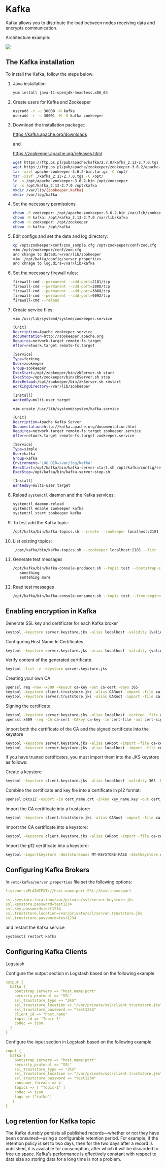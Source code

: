 # Kafka

Kafka allows you to distribute the load between nodes receiving data and encrypts communication.

Architecture example:

![](/media/media/image124.PNG)

## The Kafka installation

To install the Kafka, follow the steps below:

1. Java installation

   ```bash
   yum install java-11-openjdk-headless.x86_64
   ```
   
2. Create users for Kafka and Zookeeper

   ```bash
   useradd -r -u 30000 -M kafka
   useradd -r -u 30001 -M -G kafka zookeeper
   ```

3. Download  the installation package:: 

   https://kafka.apache.org/downloads

    and 

   https://zookeeper.apache.org/releases.html

   ```bash
   wget https://ftp.ps.pl/pub/apache/kafka/2.7.0/kafka_2.13-2.7.0.tgz
   wget https://ftp.ps.pl/pub/apache/zookeeper/zookeeper-3.6.2/apache-zookeeper-3.6.2-bin.tar.gz
   tar -xzvf apache-zookeeper-3.6.2-bin.tar.gz -C /opt/
   tar -xzvf ./kafka_2.13-2.7.0.tgz -C /opt/
   ln -s /opt/apache-zookeeper-3.6.2-bin /opt/zookeeper
   ln -s /opt/kafka_2.13-2.7.0 /opt/kafka
   mkdir /var/lib/{zookeeper,kafka}
   mkdir /var/log/kafka
   ```

4. Set the necessary permissions

   ```bash
   chown -R zookeeper: /opt/apache-zookeeper-3.6.2-bin /var/lib/zookeeper
   chown -R kafka: /opt/kafka_2.13-2.7.0 /var/lib/kafka
   chown -h zookeeper: /opt/zookeeper
   chown -h kafka: /opt/kafka
   ```

5. Edit configs and set the data and log directory:

   ```bash
   cp /opt/zookeeper/conf/zoo_sample.cfg /opt/zookeeper/conf/zoo.cfg
   vim /opt/zookeeper/conf/zoo.cfg
   and change to dataDir=/var/lib/zookeeper
   vim  /opt/kafka/config/server.properties
   and chnage to log.dirs=/var/lib/kafka
   ```

6. Set the necessary firewall rules:

   ```bash
   firewall-cmd --permanent --add-port=2181/tcp
   firewall-cmd --permanent --add-port=2888/tcp
   firewall-cmd --permanent --add-port=3888/tcp
   firewall-cmd --permanent --add-port=9092/tcp
   firewall-cmd --reload
   ```

7. Create service files:

   `vim /usr/lib/systemd/system/zookeeper.service`

   ```bash
   [Unit]
   Description=Apache zookeeper service
   Documentation=http://zookeeper.apache.org
   Requires=network.target remote-fs.target
   After=network.target remote-fs.target
   
   [Service]
   Type=forking
   User=zookeeper
   Group=zookeeper
   ExecStart=/opt/zookeeper/bin/zkServer.sh start
   ExecStop=/opt/zookeeper/bin/zkServer.sh stop
   ExecReload=/opt/zookeeper/bin/zkServer.sh restart
   WorkingDirectory=/var/lib/zookeeper
   
   [Install]
   WantedBy=multi-user.target
   ```

   `vim create /usr/lib/systemd/system/kafka.service`

   ```bash
   [Unit]
   Description=Apache Kafka Server
   Documentation=http://kafka.apache.org/documentation.html
   Requires=network.target remote-fs.target zookeeper.service
   After=network.target remote-fs.target zookeeper.service
   
   [Service]
   Type=simple
   User=kafka
   Group=kafka
   Environment="LOG_DIR=/var/log/kafka"
   ExecStart=/opt/kafka/bin/kafka-server-start.sh /opt/kafka/config/server.properties
   ExecStop=/opt/kafka/bin/kafka-server-stop.sh
   
   [Install]
   WantedBy=multi-user.target
   ```

8. Reload `systemctl` daemon and the Kafka services:

   ```bash
   systemctl daemon-reload
   systemctl enable zookeeper kafka
   systemctl start zookeeper kafka
   ```

9. To test add the Kafka topic:

   ```bash
   /opt/kafka/bin/kafka-topics.sh --create --zookeeper localhost:2181 --   replication-factor 1 --partitions 1 --topic test
   ```

10. List existing topics:

    ```bash
     /opt/kafka/bin/kafka-topics.sh --zookeeper localhost:2181 --list
    ```

11. Generate test messages

    ```bash
    /opt/kafka/bin/kafka-console-producer.sh --topic test --bootstrap-server localhost:9092
       something
       somtehing more
    ```

12. Read test messages

    ```bash
    /opt/kafka/bin/kafka-console-consumer.sh --topic test --from-beginning --bootstrap-server localhost:9092
    ```

## Enabling encryption in Kafka

Generate SSL key and certificate for each Kafka broker

```bash
keytool -keystore server.keystore.jks -alias localhost -validity {validity} -genkey -keyalg RSA
```


Configuring Host Name In Certificates

```bash
keytool -keystore server.keystore.jks -alias localhost -validity {validity} -genkey -keyalg RSA -ext SAN=DNS:{FQDN}
```

Verify content of the generated certificate:
```bash
keytool -list -v -keystore server.keystore.jks
```

Creating your own CA

```bash
openssl req -new -x509 -keyout ca-key -out ca-cert -days 365
keytool -keystore client.truststore.jks -alias CARoot -import -file ca-cert
keytool -keystore server.truststore.jks -alias CARoot -import -file ca-cert
```

Signing the certificate


```bash
keytool -keystore server.keystore.jks -alias localhost -certreq -file cert-file
openssl x509 -req -CA ca-cert -CAkey ca-key -in cert-file -out cert-signed -days {validity} -CAcreateserial -passin pass:{ca-password}
```

Import both the certificate of the CA and the signed certificate into the keystore

```bash
keytool -keystore server.keystore.jks -alias CARoot -import -file ca-cert
keytool -keystore server.keystore.jks -alias localhost -import -file cert-signed
```



If you have trusted certificates, you must import them into the JKS keystore as follows:

Create a keystore:

````bash
keytool -keystore client.keystore.jks -alias localhost -validity 365 -keyalg RSA -genkey
````

Combine the certificate and key file into a certificate in p12 format:

````bash
openssl pkcs12 -export -in cert_name.crt -inkey key_name.key -out cert_name.p12 -name localhost -CAfile ca.crt -caname root
````

Import the CA certificate into a truststore:

````bash
keytool -keystore client.truststore.jks -alias CARoot -import -file ca-cert
````

Import the CA certificate into a keystore:

```bash
keytool -keystore client.keystore.jks -alias CARoot -import -file ca-cert
```

Import the p12 certificate into a keystore:

```bash
keytool -importkeystore -deststorepass MY-KEYSTORE-PASS -destkeystore client.keystore.jks -srckeystore cert_name.p12 -srcstoretype PKCS12
```

## Configuring Kafka Brokers

In `/etc/kafka/server.properties` file set the following options:

```yaml
listeners=PLAINTEXT://host.name:port,SSL://host.name:port

ssl.keystore.location=/var/private/ssl/server.keystore.jks
ssl.keystore.password=test1234
ssl.key.password=test1234
ssl.truststore.location=/var/private/ssl/server.truststore.jks
ssl.truststore.password=test1234
```

and restart the Kafka service

```bash
systemctl restart kafka
```

## Configuring Kafka Clients

Logstash

Configure the output section in Logstash based on the following example:

```yaml
output {
  kafka {
    bootstrap_servers => "host.name:port"
    security_protocol => "SSL"
    ssl_truststore_type => "JKS"
    ssl_truststore_location => "/var/private/ssl/client.truststore.jks"
    ssl_truststore_password => "test1234"
    client_id => "host.name"
    topic_id => "Topic-1"
    codec => json
  }
}
```

Configure the input section in Logstash based on the following example:

```yaml
input {
  kafka {
    bootstrap_servers => "host.name:port"
    security_protocol => "SSL"
    ssl_truststore_type => "JKS"
    ssl_truststore_location => "/var/private/ssl/client.truststore.jks"
    ssl_truststore_password => "test1234"
    consumer_threads => 4
    topics => [ "Topic-1" ]
    codec => json
    tags => ["kafka"]
   }
}
```
## Log retention for Kafka topic

The Kafka durably persists all published records—whether or not they have been consumed—using a configurable retention period. For example, if the retention policy is set to two days, then for the two days after a record is published, it is available for consumption, after which it will be discarded to free up space. Kafka's performance is effectively constant with respect to data size so storing data for a long time is not a problem.